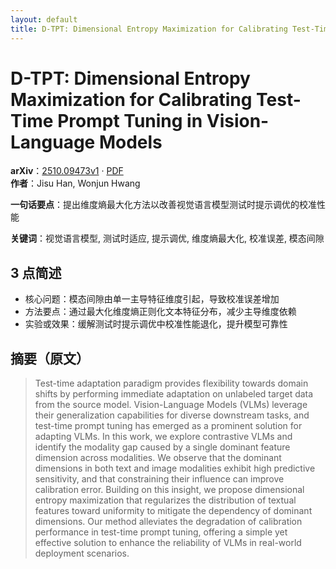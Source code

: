 ```yaml
---
layout: default
title: D-TPT: Dimensional Entropy Maximization for Calibrating Test-Time Prompt Tuning in Vision-Language Models
---
```


# D-TPT: Dimensional Entropy Maximization for Calibrating Test-Time Prompt Tuning in Vision-Language Models
**arXiv**：[2510.09473v1](https://arxiv.org/abs/2510.09473) · [PDF](https://arxiv.org/pdf/2510.09473.pdf)  
**作者**：Jisu Han, Wonjun Hwang  

**一句话要点**：提出维度熵最大化方法以改善视觉语言模型测试时提示调优的校准性能

**关键词**：视觉语言模型, 测试时适应, 提示调优, 维度熵最大化, 校准误差, 模态间隙

## 3 点简述
- 核心问题：模态间隙由单一主导特征维度引起，导致校准误差增加
- 方法要点：通过最大化维度熵正则化文本特征分布，减少主导维度依赖
- 实验或效果：缓解测试时提示调优中校准性能退化，提升模型可靠性

## 摘要（原文）

> Test-time adaptation paradigm provides flexibility towards domain shifts by
> performing immediate adaptation on unlabeled target data from the source model.
> Vision-Language Models (VLMs) leverage their generalization capabilities for
> diverse downstream tasks, and test-time prompt tuning has emerged as a
> prominent solution for adapting VLMs. In this work, we explore contrastive VLMs
> and identify the modality gap caused by a single dominant feature dimension
> across modalities. We observe that the dominant dimensions in both text and
> image modalities exhibit high predictive sensitivity, and that constraining
> their influence can improve calibration error. Building on this insight, we
> propose dimensional entropy maximization that regularizes the distribution of
> textual features toward uniformity to mitigate the dependency of dominant
> dimensions. Our method alleviates the degradation of calibration performance in
> test-time prompt tuning, offering a simple yet effective solution to enhance
> the reliability of VLMs in real-world deployment scenarios.

